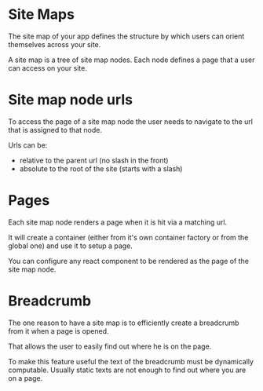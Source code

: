 # Site Maps

The site map of your app defines the structure by which users can orient themselves across your site.

A site map is a tree of site map nodes. Each node defines a page that a user can access on your site.

# Site map node urls

To access the page of a site map node the user needs to navigate to the url that is assigned to that node.

Urls can be:

- relative to the parent url (no slash in the front)
- absolute to the root of the site (starts with a slash)

# Pages

Each site map node renders a page when it is hit via a matching url.

It will create a container (either from it's own container factory or from the global one) and use it to setup a page. 

You can configure any react component to be rendered as the page of the site map node.

# Breadcrumb

The one reason to have a site map is to efficiently create a breadcrumb from it when a page is opened.

That allows the user to easily find out where he is on the page.

To make this feature useful the text of the breadcrumb must be dynamically computable. Usually static texts are not enough to find out where you are on a page.